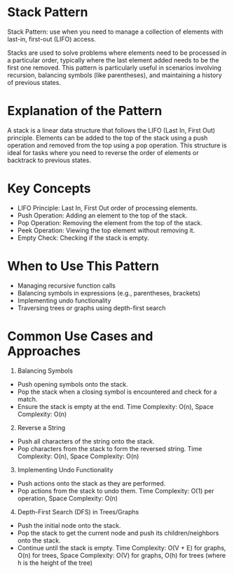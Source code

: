 # Stack Pattern
Stack Pattern: use when you need to manage a collection of elements with last-in, first-out (LIFO) access.

Stacks are used to solve problems where elements need to be processed in a particular order, typically where the last element added needs to be the first one removed. This pattern is particularly useful in scenarios involving recursion, balancing symbols (like parentheses), and maintaining a history of previous states.

# Explanation of the Pattern
A stack is a linear data structure that follows the LIFO (Last In, First Out) principle. Elements can be added to the top of the stack using a push operation and removed from the top using a pop operation. This structure is ideal for tasks where you need to reverse the order of elements or backtrack to previous states.

# Key Concepts
* LIFO Principle: Last In, First Out order of processing elements.
* Push Operation: Adding an element to the top of the stack.
* Pop Operation: Removing the element from the top of the stack.
* Peek Operation: Viewing the top element without removing it.
* Empty Check: Checking if the stack is empty.

# When to Use This Pattern
* Managing recursive function calls
* Balancing symbols in expressions (e.g., parentheses, brackets)
* Implementing undo functionality
* Traversing trees or graphs using depth-first search

# Common Use Cases and Approaches
1. Balancing Symbols
* Push opening symbols onto the stack.
* Pop the stack when a closing symbol is encountered and check for a match.
* Ensure the stack is empty at the end.
Time Complexity: O(n), Space Complexity: O(n)

2. Reverse a String
* Push all characters of the string onto the stack.
* Pop characters from the stack to form the reversed string.
Time Complexity: O(n), Space Complexity: O(n)

3. Implementing Undo Functionality
* Push actions onto the stack as they are performed.
* Pop actions from the stack to undo them.
Time Complexity: O(1) per operation, Space Complexity: O(n)

4. Depth-First Search (DFS) in Trees/Graphs
* Push the initial node onto the stack.
* Pop the stack to get the current node and push its children/neighbors onto the stack.
* Continue until the stack is empty.
Time Complexity: O(V + E) for graphs, O(n) for trees, Space Complexity: O(V) for graphs, O(h) for trees (where h is the height of the tree)